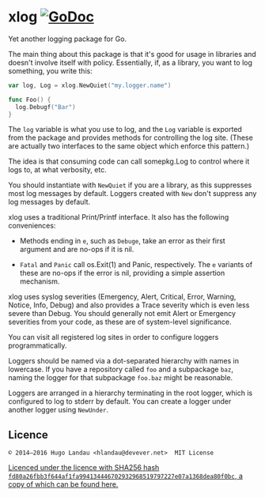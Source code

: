 # xlog [![GoDoc](https://godoc.org/github.com/hlandau/xlog?status.svg)](https://godoc.org/github.com/hlandau/xlog)

Yet another logging package for Go.

The main thing about this package is that it's good for usage in libraries and
doesn't involve itself with policy. Essentially, if, as a library, you want to
log something, you write this:

```go
var log, Log = xlog.NewQuiet("my.logger.name")

func Foo() {
  log.Debugf("Bar")
}
```

The `log` variable is what you use to log, and the `Log` variable is exported
from the package and provides methods for controlling the log site. (These are
actually two interfaces to the same object which enforce this pattern.)

The idea is that consuming code can call somepkg.Log to control where it logs
to, at what verbosity, etc.

You should instantiate with `NewQuiet` if you are a library, as this suppresses
most log messages by default. Loggers created with `New` don't suppress
any log messages by default.

xlog uses a traditional Print/Printf interface. It also has the following
conveniences:

  - Methods ending in `e`, such as `Debuge`, take an error as their first
    argument and are no-ops if it is nil.

  - `Fatal` and `Panic` call os.Exit(1) and Panic, respectively.
    The `e` variants of these are no-ops if the error is nil, providing
    a simple assertion mechanism.

xlog uses syslog severities (Emergency, Alert, Critical, Error, Warning,
Notice, Info, Debug) and also provides a Trace severity which is even less
severe than Debug. You should generally not emit Alert or Emergency severities
from your code, as these are of system-level significance.

You can visit all registered log sites in order to configure loggers
programmatically.

Loggers should be named via a dot-separated hierarchy with names in lowercase.
If you have a repository called `foo` and a subpackage `baz`, naming the logger
for that subpackage `foo.baz` might be reasonable.

Loggers are arranged in a hierarchy terminating in the root logger, which is
configured to log to stderr by default. You can create a logger under another
logger using `NewUnder`.

## Licence

    © 2014—2016 Hugo Landau <hlandau@devever.net>  MIT License

[Licenced under the licence with SHA256 hash
`fd80a26fbb3f644af1fa994134446702932968519797227e07a1368dea80f0bc`, a copy of
which can be found
here.](https://raw.githubusercontent.com/hlandau/acme/master/_doc/COPYING.MIT)
